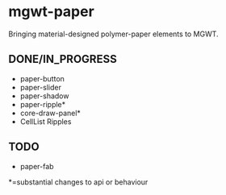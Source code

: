 mgwt-paper
==========

Bringing material-designed polymer-paper elements to MGWT.

## DONE/IN_PROGRESS
 - paper-button
 - paper-slider
 - paper-shadow
 - paper-ripple*
 - core-draw-panel*
 - CellList Ripples
 

## TODO
 - paper-fab



*=substantial changes to api or behaviour

